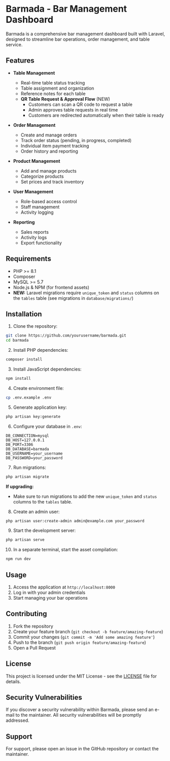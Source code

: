 # Barmada - Bar Management Dashboard

Barmada is a comprehensive bar management dashboard built with Laravel, designed to streamline bar operations, order management, and table service.

## Features

- **Table Management**
  - Real-time table status tracking
  - Table assignment and organization
  - Reference notes for each table
  - **QR Table Request & Approval Flow** (NEW)
    - Customers can scan a QR code to request a table
    - Admin approves table requests in real time
    - Customers are redirected automatically when their table is ready

- **Order Management**
  - Create and manage orders
  - Track order status (pending, in progress, completed)
  - Individual item payment tracking
  - Order history and reporting

- **Product Management**
  - Add and manage products
  - Categorize products
  - Set prices and track inventory

- **User Management**
  - Role-based access control
  - Staff management
  - Activity logging

- **Reporting**
  - Sales reports
  - Activity logs
  - Export functionality

## Requirements

- PHP >= 8.1
- Composer
- MySQL >= 5.7
- Node.js & NPM (for frontend assets)
- **NEW:** Laravel migrations require `unique_token` and `status` columns on the `tables` table (see migrations in `database/migrations/`)

## Installation

1. Clone the repository:
```bash
git clone https://github.com/yourusername/barmada.git
cd barmada
```

2. Install PHP dependencies:
```bash
composer install
```

3. Install JavaScript dependencies:
```bash
npm install
```

4. Create environment file:
```bash
cp .env.example .env
```

5. Generate application key:
```bash
php artisan key:generate
```

6. Configure your database in `.env`:
```env
DB_CONNECTION=mysql
DB_HOST=127.0.0.1
DB_PORT=3306
DB_DATABASE=barmada
DB_USERNAME=your_username
DB_PASSWORD=your_password
```

7. Run migrations:
```bash
php artisan migrate
```

**If upgrading:**
- Make sure to run migrations to add the new `unique_token` and `status` columns to the `tables` table.

8. Create an admin user:
```bash
php artisan user:create-admin admin@example.com your_password
```

9. Start the development server:
```bash
php artisan serve
```

10. In a separate terminal, start the asset compilation:
```bash
npm run dev
```

## Usage

1. Access the application at `http://localhost:8000`
2. Log in with your admin credentials
3. Start managing your bar operations

## Contributing

1. Fork the repository
2. Create your feature branch (`git checkout -b feature/amazing-feature`)
3. Commit your changes (`git commit -m 'Add some amazing feature'`)
4. Push to the branch (`git push origin feature/amazing-feature`)
5. Open a Pull Request

## License

This project is licensed under the MIT License - see the [LICENSE](LICENSE) file for details.

## Security Vulnerabilities

If you discover a security vulnerability within Barmada, please send an e-mail to the maintainer. All security vulnerabilities will be promptly addressed.

## Support

For support, please open an issue in the GitHub repository or contact the maintainer.
